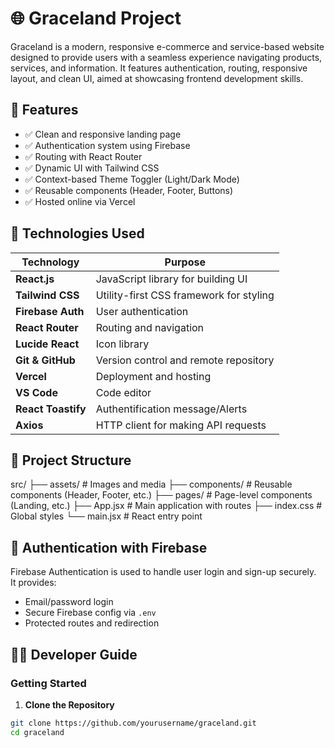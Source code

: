 # 🌐 Graceland Project

Graceland is a modern, responsive e-commerce and service-based website designed to provide users with a seamless experience navigating products, services, and information. It features authentication, routing, responsive layout, and clean UI, aimed at showcasing frontend development skills.

## 📌 Features

- ✅ Clean and responsive landing page
- ✅ Authentication system using Firebase
- ✅ Routing with React Router
- ✅ Dynamic UI with Tailwind CSS
- ✅ Context-based Theme Toggler (Light/Dark Mode)
- ✅ Reusable components (Header, Footer, Buttons)
- ✅ Hosted online via Vercel

## 🧪 Technologies Used

| Technology         | Purpose                                 |
| ------------------ | --------------------------------------- |
| **React.js**       | JavaScript library for building UI      |
| **Tailwind CSS**   | Utility-first CSS framework for styling |
| **Firebase Auth**  | User authentication                     |
| **React Router**   | Routing and navigation                  |
| **Lucide React**   | Icon library                            |
| **Git & GitHub**   | Version control and remote repository   |
| **Vercel**         | Deployment and hosting                  |
| **VS Code**        | Code editor                             |
| **React Toastify** | Authentification message/Alerts         |
| **Axios**          | HTTP client for making API requests     |

## 🚀 Project Structure

src/
├── assets/ # Images and media
├── components/ # Reusable components (Header, Footer, etc.)
├── pages/ # Page-level components (Landing, etc.)
├── App.jsx # Main application with routes
├── index.css # Global styles
└── main.jsx # React entry point

## 🔐 Authentication with Firebase

Firebase Authentication is used to handle user login and sign-up securely.  
It provides:

- Email/password login
- Secure Firebase config via `.env`
- Protected routes and redirection

## 🧑‍💻 Developer Guide

### Getting Started

1. **Clone the Repository**

```bash
git clone https://github.com/yourusername/graceland.git
cd graceland
```
